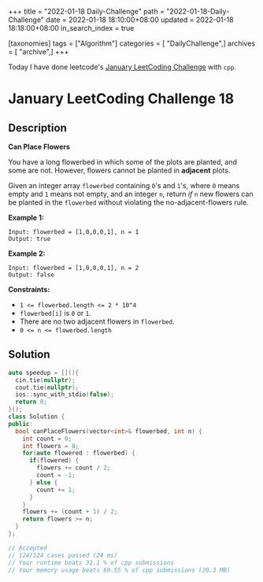 +++
title = "2022-01-18 Daily-Challenge"
path = "2022-01-18-Daily-Challenge"
date = 2022-01-18 18:10:00+08:00
updated = 2022-01-18 18:18:00+08:00
in_search_index = true

[taxonomies]
tags = ["Algorithm"]
categories = [ "DailyChallenge",]
archives = [ "archive",]
+++

Today I have done leetcode's [January LeetCoding Challenge](https://leetcode.com/problems/can-place-flowers/) with `cpp`.

<!-- more -->

# January LeetCoding Challenge 18

## Description

**Can Place Flowers**

You have a long flowerbed in which some of the plots are planted, and some are not. However, flowers cannot be planted in **adjacent** plots.

Given an integer array `flowerbed` containing `0`'s and `1`'s, where `0` means empty and `1` means not empty, and an integer `n`, return *if* `n` new flowers can be planted in the `flowerbed` without violating the no-adjacent-flowers rule.

 

**Example 1:**

```
Input: flowerbed = [1,0,0,0,1], n = 1
Output: true
```

**Example 2:**

```
Input: flowerbed = [1,0,0,0,1], n = 2
Output: false
```

 

**Constraints:**

- `1 <= flowerbed.length <= 2 * 10^4`
- `flowerbed[i]` is `0` or `1`.
- There are no two adjacent flowers in `flowerbed`.
- `0 <= n <= flowerbed.length`

## Solution

``` cpp
auto speedup = [](){
  cin.tie(nullptr);
  cout.tie(nullptr);
  ios::sync_with_stdio(false);
  return 0;
}();
class Solution {
public:
  bool canPlaceFlowers(vector<int>& flowerbed, int n) {
    int count = 0;
    int flowers = 0;
    for(auto flowered : flowerbed) {
      if(flowered) {
        flowers += count / 2;
        count = -1;
      } else {
        count += 1;
      }
    }
    flowers += (count + 1) / 2;
    return flowers >= n;
  }
};

// Accepted
// 124/124 cases passed (24 ms)
// Your runtime beats 31.1 % of cpp submissions
// Your memory usage beats 69.55 % of cpp submissions (20.3 MB)
```
